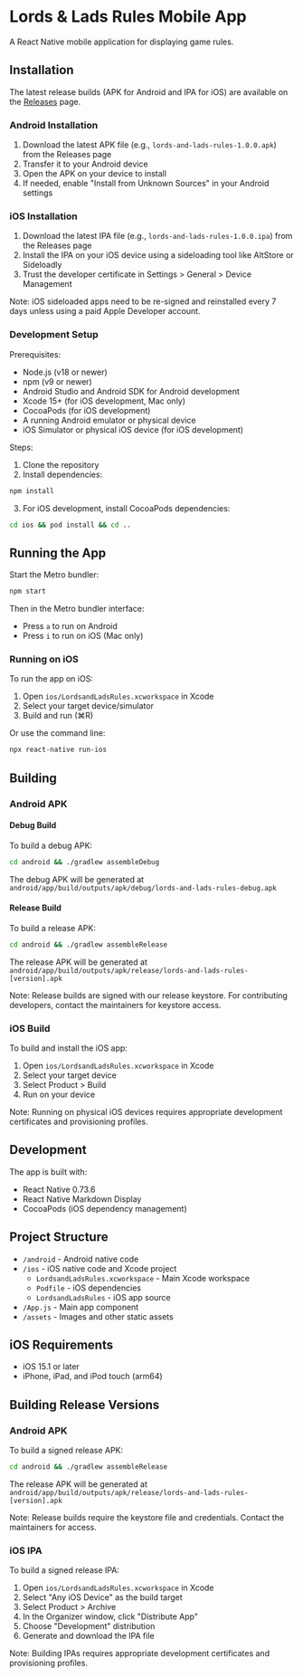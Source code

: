 # Lords & Lads Rules Mobile App

A React Native mobile application for displaying game rules.

## Installation

The latest release builds (APK for Android and IPA for iOS) are available on the [Releases](https://github.com/austenlux/Lords-Lads-Rules-App/releases) page.

### Android Installation
1. Download the latest APK file (e.g., `lords-and-lads-rules-1.0.0.apk`) from the Releases page
2. Transfer it to your Android device
3. Open the APK on your device to install
4. If needed, enable "Install from Unknown Sources" in your Android settings

### iOS Installation
1. Download the latest IPA file (e.g., `lords-and-lads-rules-1.0.0.ipa`) from the Releases page
2. Install the IPA on your iOS device using a sideloading tool like AltStore or Sideloadly
3. Trust the developer certificate in Settings > General > Device Management

Note: iOS sideloaded apps need to be re-signed and reinstalled every 7 days unless using a paid Apple Developer account.

### Development Setup

Prerequisites:
- Node.js (v18 or newer)
- npm (v9 or newer)
- Android Studio and Android SDK for Android development
- Xcode 15+ (for iOS development, Mac only)
- CocoaPods (for iOS development)
- A running Android emulator or physical device
- iOS Simulator or physical iOS device (for iOS development)

Steps:
1. Clone the repository
2. Install dependencies:
```bash
npm install
```
3. For iOS development, install CocoaPods dependencies:
```bash
cd ios && pod install && cd ..
```

## Running the App

Start the Metro bundler:
```bash
npm start
```

Then in the Metro bundler interface:
- Press `a` to run on Android
- Press `i` to run on iOS (Mac only)

### Running on iOS
To run the app on iOS:

1. Open `ios/LordsandLadsRules.xcworkspace` in Xcode
2. Select your target device/simulator
3. Build and run (⌘R)

Or use the command line:
```bash
npx react-native run-ios
```

## Building

### Android APK

#### Debug Build
To build a debug APK:

```bash
cd android && ./gradlew assembleDebug
```

The debug APK will be generated at `android/app/build/outputs/apk/debug/lords-and-lads-rules-debug.apk`

#### Release Build
To build a release APK:

```bash
cd android && ./gradlew assembleRelease
```

The release APK will be generated at `android/app/build/outputs/apk/release/lords-and-lads-rules-[version].apk`

Note: Release builds are signed with our release keystore. For contributing developers, contact the maintainers for keystore access.

### iOS Build
To build and install the iOS app:

1. Open `ios/LordsandLadsRules.xcworkspace` in Xcode
2. Select your target device
3. Select Product > Build
4. Run on your device

Note: Running on physical iOS devices requires appropriate development certificates and provisioning profiles.

## Development

The app is built with:
- React Native 0.73.6
- React Native Markdown Display
- CocoaPods (iOS dependency management)

## Project Structure

- `/android` - Android native code
- `/ios` - iOS native code and Xcode project
  - `LordsandLadsRules.xcworkspace` - Main Xcode workspace
  - `Podfile` - iOS dependencies
  - `LordsandLadsRules` - iOS app source
- `/App.js` - Main app component
- `/assets` - Images and other static assets

## iOS Requirements
- iOS 15.1 or later
- iPhone, iPad, and iPod touch (arm64)

## Building Release Versions

### Android APK
To build a signed release APK:

```bash
cd android && ./gradlew assembleRelease
```

The release APK will be generated at `android/app/build/outputs/apk/release/lords-and-lads-rules-[version].apk`

Note: Release builds require the keystore file and credentials. Contact the maintainers for access.

### iOS IPA
To build a signed release IPA:

1. Open `ios/LordsandLadsRules.xcworkspace` in Xcode
2. Select "Any iOS Device" as the build target
3. Select Product > Archive
4. In the Organizer window, click "Distribute App"
5. Choose "Development" distribution
6. Generate and download the IPA file

Note: Building IPAs requires appropriate development certificates and provisioning profiles.

